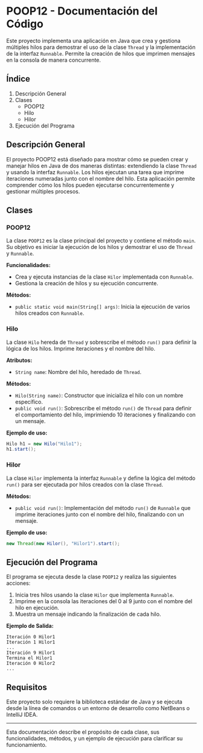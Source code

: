 # POOP12 - Documentación del Código

Este proyecto implementa una aplicación en Java que crea y gestiona múltiples hilos para demostrar el uso de la clase `Thread` y la implementación de la interfaz `Runnable`. Permite la creación de hilos que imprimen mensajes en la consola de manera concurrente.

## Índice
1. Descripción General
2. Clases
   - POOP12
   - Hilo
   - Hilor
3. Ejecución del Programa

## Descripción General
El proyecto POOP12 está diseñado para mostrar cómo se pueden crear y manejar hilos en Java de dos maneras distintas: extendiendo la clase `Thread` y usando la interfaz `Runnable`. Los hilos ejecutan una tarea que imprime iteraciones numeradas junto con el nombre del hilo. Esta aplicación permite comprender cómo los hilos pueden ejecutarse concurrentemente y gestionar múltiples procesos.

## Clases

### POOP12
La clase `POOP12` es la clase principal del proyecto y contiene el método `main`. Su objetivo es iniciar la ejecución de los hilos y demostrar el uso de `Thread` y `Runnable`.

**Funcionalidades:**
- Crea y ejecuta instancias de la clase `Hilor` implementada con `Runnable`.
- Gestiona la creación de hilos y su ejecución concurrente.

**Métodos:**
- `public static void main(String[] args)`: Inicia la ejecución de varios hilos creados con `Runnable`.

### Hilo
La clase `Hilo` hereda de `Thread` y sobrescribe el método `run()` para definir la lógica de los hilos. Imprime iteraciones y el nombre del hilo.

**Atributos:**
- `String name`: Nombre del hilo, heredado de `Thread`.

**Métodos:**
- `Hilo(String name)`: Constructor que inicializa el hilo con un nombre específico.
- `public void run()`: Sobrescribe el método `run()` de `Thread` para definir el comportamiento del hilo, imprimiendo 10 iteraciones y finalizando con un mensaje.

**Ejemplo de uso:**
```java
Hilo h1 = new Hilo("Hilo1");
h1.start();
```

### Hilor
La clase `Hilor` implementa la interfaz `Runnable` y define la lógica del método `run()` para ser ejecutada por hilos creados con la clase `Thread`.

**Métodos:**
- `public void run()`: Implementación del método `run()` de `Runnable` que imprime iteraciones junto con el nombre del hilo, finalizando con un mensaje.

**Ejemplo de uso:**
```java
new Thread(new Hilor(), "Hilor1").start();
```

## Ejecución del Programa
El programa se ejecuta desde la clase `POOP12` y realiza las siguientes acciones:
1. Inicia tres hilos usando la clase `Hilor` que implementa `Runnable`.
2. Imprime en la consola las iteraciones del 0 al 9 junto con el nombre del hilo en ejecución.
3. Muestra un mensaje indicando la finalización de cada hilo.

**Ejemplo de Salida:**
```
Iteración 0 Hilor1
Iteración 1 Hilor1
...
Iteración 9 Hilor1
Termina el Hilor1
Iteración 0 Hilor2
...
```

## Requisitos
Este proyecto solo requiere la biblioteca estándar de Java y se ejecuta desde la línea de comandos o un entorno de desarrollo como NetBeans o IntelliJ IDEA.

---

Esta documentación describe el propósito de cada clase, sus funcionalidades, métodos, y un ejemplo de ejecución para clarificar su funcionamiento.
